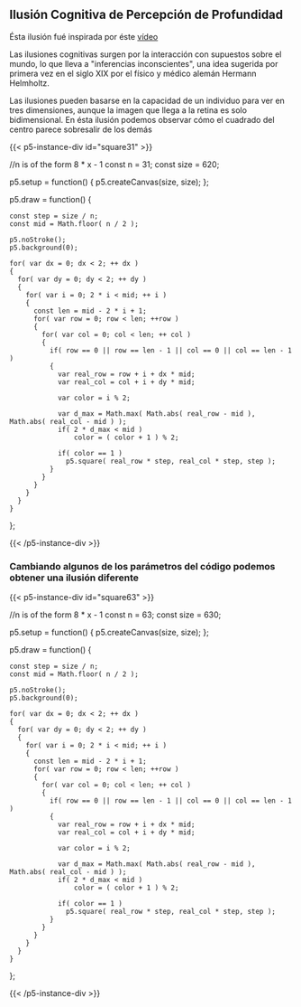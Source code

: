 ## Ilusión Cognitiva de Percepción de Profundidad

Ésta ilusión fué inspirada por éste [vídeo](https://www.youtube.com/watch?v=BmuhsXAbsB0)

Las ilusiones cognitivas surgen por la interacción con supuestos sobre el mundo, lo que lleva a "inferencias inconscientes", una idea sugerida por primera vez en el siglo XIX por el físico y médico alemán Hermann Helmholtz.

Las ilusiones pueden basarse en la capacidad de un individuo para ver en tres dimensiones, aunque la imagen que llega a la retina es solo bidimensional. En ésta ilusión podemos observar cómo el cuadrado del centro parece sobresalir de los demás

{{< p5-instance-div id="square31" >}}

  //n is of the form 8 * x - 1
  const n = 31;
  const size = 620;

  p5.setup = function() {
    p5.createCanvas(size, size);
  };

  p5.draw = function() {

    const step = size / n;
    const mid = Math.floor( n / 2 );

    p5.noStroke();
    p5.background(0);

    for( var dx = 0; dx < 2; ++ dx )
    {
      for( var dy = 0; dy < 2; ++ dy )
      { 
        for( var i = 0; 2 * i < mid; ++ i )
        {
          const len = mid - 2 * i + 1;
          for( var row = 0; row < len; ++row )
          {
            for( var col = 0; col < len; ++ col )
            {
              if( row == 0 || row == len - 1 || col == 0 || col == len - 1 )
              {
                var real_row = row + i + dx * mid;
                var real_col = col + i + dy * mid;

                var color = i % 2;
                
                var d_max = Math.max( Math.abs( real_row - mid ), Math.abs( real_col - mid ) );
                if( 2 * d_max < mid )
                    color = ( color + 1 ) % 2;
                
                if( color == 1 )
                  p5.square( real_row * step, real_col * step, step );
              }
            }
          }
        }    
      }
    }
  };

{{< /p5-instance-div >}}

### Cambiando algunos de los parámetros del código podemos obtener una ilusión diferente

{{< p5-instance-div id="square63" >}}

  //n is of the form 8 * x - 1
  const n = 63;
  const size = 630;

  p5.setup = function() {
    p5.createCanvas(size, size);
  };

  p5.draw = function() {

    const step = size / n;
    const mid = Math.floor( n / 2 );

    p5.noStroke();
    p5.background(0);

    for( var dx = 0; dx < 2; ++ dx )
    {
      for( var dy = 0; dy < 2; ++ dy )
      { 
        for( var i = 0; 2 * i < mid; ++ i )
        {
          const len = mid - 2 * i + 1;
          for( var row = 0; row < len; ++row )
          {
            for( var col = 0; col < len; ++ col )
            {
              if( row == 0 || row == len - 1 || col == 0 || col == len - 1 )
              {
                var real_row = row + i + dx * mid;
                var real_col = col + i + dy * mid;

                var color = i % 2;
                
                var d_max = Math.max( Math.abs( real_row - mid ), Math.abs( real_col - mid ) );
                if( 2 * d_max < mid )
                    color = ( color + 1 ) % 2;
                
                if( color == 1 )
                  p5.square( real_row * step, real_col * step, step );
              }
            }
          }
        }    
      }
    }
  };

{{< /p5-instance-div >}}
